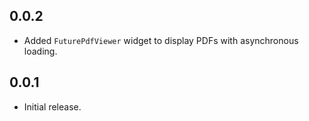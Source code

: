 ## 0.0.2

* Added `FuturePdfViewer` widget to display PDFs with asynchronous loading.

## 0.0.1

* Initial release.
